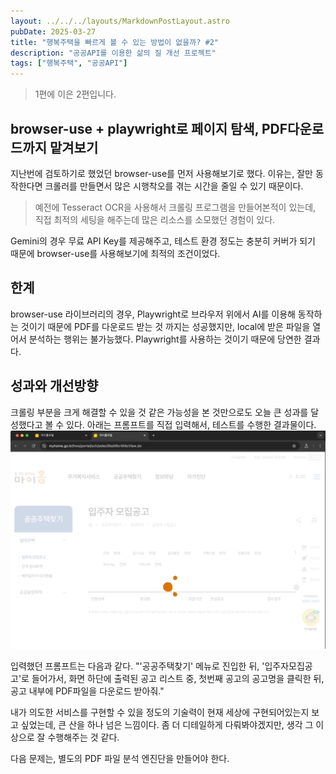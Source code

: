 ```yaml
---
layout: ../../../layouts/MarkdownPostLayout.astro
pubDate: 2025-03-27
title: "행복주택을 빠르게 볼 수 있는 방법이 없을까? #2"
description: "공공API를 이용한 삶의 질 개선 프로젝트"
tags: ["행복주택", "공공API"]
---
```


> 1편에 이은 2편입니다.

## browser-use + playwright로 페이지 탐색, PDF다운로드까지 맡겨보기 

지난번에 검토하기로 했었던 browser-use를 먼저 사용해보기로 했다.
이유는, 잘만 동작한다면 크롤러를 만들면서 많은 시행착오를 겪는 시간을 줄일 수 있기 때문이다. 
> 예전에 Tesseract OCR을 사용해서 크롤링 프로그램을 만들어본적이 있는데, 직접 최적의 세팅을 해주는데 많은 리소스를 소모했던 경험이 있다.

Gemini의 경우 무료 API Key를 제공해주고, 테스트 환경 정도는 충분히 커버가 되기 때문에 browser-use를 사용해보기에 최적의 조건이었다.

## 한계

browser-use 라이브러리의 경우, Playwright로 브라우저 위에서 AI를 이용해 동작하는 것이기 때문에 PDF를 다운로드 받는 것 까지는 성공했지만, local에 받은 파일을 열어서 분석하는 행위는 불가능했다. Playwright를 사용하는 것이기 때문에 당연한 결과다.

## 성과와 개선방향

크롤링 부분을 크게 해결할 수 있을 것 같은 가능성을 본 것만으로도 오늘 큰 성과를 달성했다고 볼 수 있다.
아래는 프롬프트를 직접 입력해서, 테스트를 수행한 결과물이다.
![browser-use-example](../images/browser-use-example.gif)

입력했던 프롬프트는 다음과 같다.
"'공공주택찾기' 메뉴로 진입한 뒤, '입주자모집공고'로 들어가서, 화면 하단에 출력된 공고 리스트 중, 첫번째 공고의 공고명을 클릭한 뒤, 공고 내부에 PDF파일을 다운로드 받아줘."

내가 의도한 서비스를 구현할 수 있을 정도의 기술력이 현재 세상에 구현되어있는지 보고 싶었는데, 큰 산을 하나 넘은 느낌이다.
좀 더 디테일하게 다뤄봐야겠지만, 생각 그 이상으로 잘 수행해주는 것 같다.

다음 문제는, 별도의 PDF 파일 분석 엔진단을 만들어야 한다.
